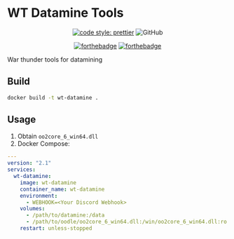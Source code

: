 # WT Datamine Tools
<p align="center">
  <a href="https://github.com/prettier/prettier"><img alt="code style: prettier" src="https://img.shields.io/badge/code_style-prettier-ff69b4.svg"></a>
  <img alt="GitHub" src="https://img.shields.io/github/license/natgo/wt-docker-datamine">
</p>

<p align="center">
  <a href="https://forthebadge.com/"><img src="https://forthebadge.com/images/badges/made-with-typescript.svg" alt="forthebadge"/></a>
  <a href="https://forthebadge.com/"><img src="https://forthebadge.com/images/badges/open-source.svg" alt="forthebadge"/></a>
</p>
War thunder tools for datamining

## Build

```bash
docker build -t wt-datamine .
```

## Usage
1. Obtain `oo2core_6_win64.dll`
2. Docker Compose:
```yaml
---
version: "2.1"
services:
  wt-datamine:
    image: wt-datamine
    container_name: wt-datamine
    environment:
      - WEBHOOK=<Your Discord Webhook>
    volumes:
      - /path/to/datamine:/data
      - /path/to/oodle/oo2core_6_win64.dll:/win/oo2core_6_win64.dll:ro
    restart: unless-stopped
```
